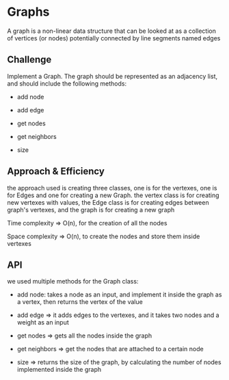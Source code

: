 # Graphs

A graph is a non-linear data structure that can be looked at as a collection of vertices (or nodes) potentially connected by line segments named edges

## Challenge

Implement a Graph. The graph should be represented as an adjacency list, and should include the following methods:

* add node

* add edge

* get nodes

* get neighbors

* size

## Approach & Efficiency

the approach used is creating three classes, one is for the vertexes, one is for Edges and one for creating a new Graph. the vertex class is for creating new vertexes with values, the Edge class is for creating edges between graph's vertexes, and the graph is for creating a new graph

Time complexity => O(n), for the creation of all the nodes

Space complexity => O(n), to create the nodes and store them inside vertexes



## API

we used multiple methods for the Graph class:

* add node: takes a node as an input, and implement it inside the graph as a vertex, then returns the vertex of the value

* add edge => it adds edges to the vertexes, and it takes two nodes and a weight as an input

* get nodes => gets all the nodes inside the graph

* get neighbors => get the nodes that are attached to a certain node

* size => returns the size of the graph, by calculating the number of nodes implemented inside the graph
